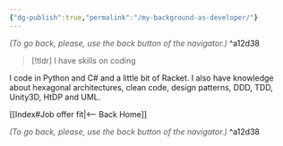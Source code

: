 ```yaml
---
{"dg-publish":true,"permalink":"/my-background-as-developer/"}
---
```




<div class="transclusion internal-embed is-loaded"><div class="markdown-embed">




<font color="#595959">*(To go back, please, use the back button of the navigator.)*</font> 
^a12d38



</div></div>



> [!tldr]
> I have skills on coding

I code in Python and C# and a little bit of Racket. I also have knowledge about hexagonal architectures, clean code, design patterns, DDD, TDD, Unity3D, HtDP and UML.


<div class="transclusion internal-embed is-loaded"><div class="markdown-embed">





[[Index#Job offer fit\|<-- Back Home]]

<div class="transclusion internal-embed is-loaded"><div class="markdown-embed">




<font color="#595959">*(To go back, please, use the back button of the navigator.)*</font> 
^a12d38



</div></div>


</div></div>


